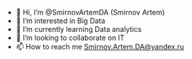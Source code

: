 - 👋 Hi, I’m @SmirnovArtemDA (Smirnov Artem)
- 👀 I’m interested in Big Data
- 🌱 I’m currently learning Data analytics
- 💞️ I’m looking to collaborate on IT
- 📫 How to reach me Smirnov.Artem.DA@yandex.ru

<!---
SmirnovArtemDA/SmirnovArtemDA is a ✨ special ✨ repository because its `README.md` (this file) appears on your GitHub profile.
You can click the Preview link to take a look at your changes.
--->
